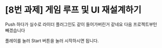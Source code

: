 # [8번 과제] 게임 루프 및 UI 재설계하기

Push 하다가 실수로 라이더 플러그인도 같이 들어가버린거 같네요
다음 프로젝트부턴 빼겠습니다

플레이를 눌러 Start 버튼을 눌러 시작하시면 됩니다.
